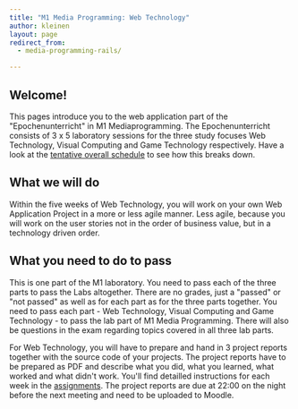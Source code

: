 ```yaml
---
title: "M1 Media Programming: Web Technology"
author: kleinen
layout: page
redirect_from:
  - media-programming-rails/

---
```


## Welcome!

This pages introduce you to the web application part of the "Epochenunterricht" in M1 Mediaprogramming.
The Epochenunterricht consists of 3 x 5 laboratory sessions for the three study focuses Web Technology,
Visual Computing and Game Technology respectively. Have a look at the [tentative overall schedule](overall-schedule) to
see how this breaks down.

## What we will do

Within the five weeks of Web Technology, you will work on your own Web Application Project in a more or less
agile manner. Less agile, because you will work on the user stories not in the order of business value, but
in a technology driven order.

## What you need to do to pass

This is one part of the M1 laboratory. You need to pass each of the three parts to pass the Labs altogether. There are no grades,
just a "passed" or "not passed" as well as for each part as for the three parts together. You need to pass
each part - Web Technology, Visual Computing and Game Technology - to pass the lab part of M1 Media Programming.
There will also be questions in the exam regarding topics covered in all three lab parts.

For Web Technology, you will have to prepare and hand in 3 project reports together with the source code of
your projects. The project reports have to be prepared as PDF and describe what you did, what you learned, what worked and
what didn't work. You'll find detailled instructions for each week in the [assignments](assignments). The project reports are due at 22:00
on the night before the next meeting and need to be uploaded to Moodle.
